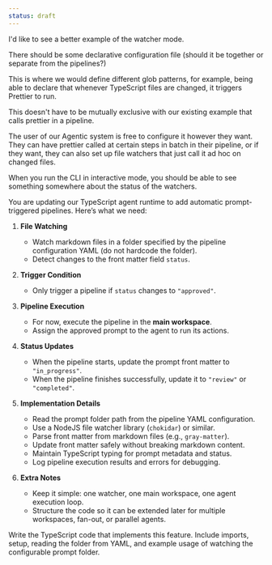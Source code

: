 ```yaml
---
status: draft
---
```


I'd like to see a better example of the watcher mode. 

There should be some declarative configuration file (should it be together or separate from the pipelines?)

This is where we would define different glob patterns, for example, being able to declare that whenever TypeScript files are changed, it triggers Prettier to run. 

This doesn't have to be mutually exclusive with our existing example that calls prettier in a pipeline. 

The user of our Agentic system is free to configure it however they want. They can have prettier called at certain steps in batch in their pipeline, or if they want, they can also set up file watchers that just call it ad hoc on changed files. 

When you run the CLI in interactive mode, you should be able to see something somewhere about the status of the watchers. 


You are updating our TypeScript agent runtime to add automatic prompt-triggered pipelines. Here’s what we need:

1. **File Watching**
   - Watch markdown files in a folder specified by the pipeline configuration YAML (do not hardcode the folder).
   - Detect changes to the front matter field `status`.

2. **Trigger Condition**
   - Only trigger a pipeline if `status` changes to `"approved"`.

3. **Pipeline Execution**
   - For now, execute the pipeline in the **main workspace**.
   - Assign the approved prompt to the agent to run its actions.

4. **Status Updates**
   - When the pipeline starts, update the prompt front matter to `"in_progress"`.
   - When the pipeline finishes successfully, update it to `"review"` or `"completed"`.

5. **Implementation Details**
   - Read the prompt folder path from the pipeline YAML configuration.
   - Use a NodeJS file watcher library (`chokidar`) or similar.
   - Parse front matter from markdown files (e.g., `gray-matter`).
   - Update front matter safely without breaking markdown content.
   - Maintain TypeScript typing for prompt metadata and status.
   - Log pipeline execution results and errors for debugging.

6. **Extra Notes**
   - Keep it simple: one watcher, one main workspace, one agent execution loop.
   - Structure the code so it can be extended later for multiple workspaces, fan-out, or parallel agents.

Write the TypeScript code that implements this feature. Include imports, setup, reading the folder from YAML, and example usage of watching the configurable prompt folder.